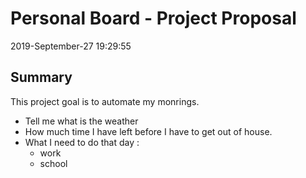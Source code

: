 # Personal Board - Project Proposal
2019-September-27 19:29:55

## Summary

This project goal is to automate my monrings.
- Tell me what is the weather
- How much time I have left before I have to get out of house.
- What I need to do that day :
    - work
    - school 